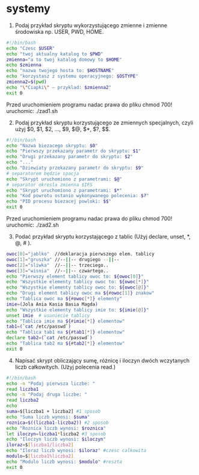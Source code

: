 systemy
=======

1. Podaj przykład skryptu wykorzystującego zmienne i zmienne środowiska np. USER, PWD, HOME.
```sh
#!/bin/bash
echo "Czesc $USER"
echo "twoj aktualny katalog to $PWD"
zmienna="a to twoj katalog domowy to $HOME"
echo $zmienna
echo "nazwa twojego hosta to: $HOSTNAME"
echo "korzystasz z systemu operacyjnego: $OSTYPE"
zmienna2=$(pwd)
echo "\"Ciapki\" – przyklad: $zmienna2"
exit 0
```

Przed uruchomieniem programu nadac prawa do pliku chmod 700!
uruchomic: ./zad1.sh

2. Podaj przykład skryptu korzystującego ze zmiennych specjalnych, czyli użyj $0, $1, $2, …, $9, $@, $*, $?, $$.
```sh
#!/bin/bash
echo "Nazwa biezacego skryptu: $0"
echo "Pierwszy przekazany parametr do skryptu: $1"
echo "Drugi przekazany parametr do skryptu: $2"
echo "..."
echo "Dziewiaty przekazany parametr do skryptu: $9"
# separatorem będzie spacja
echo "Skrypt uruchomiono z parametrami: $@"
# separator okresla zmienna $IFS
echo "Skrypt uruchomiono z parametrami: $*"
echo "Kod powrotu ostanio wykonywanego polecenia: $?"
echo "PID procesu biezacej powloki: $$"
exit 0
```
Przed uruchomieniem programu nadac prawa do pliku chmod 700!
uruchomic: ./zad2.sh 

3. Podać przykład skryptu korzystającego z tablic (Użyj declare, unset, *, @, # ).
```sh
owoc[0]="jablko"  //deklaracja pierwszego elem. tablicy
owoc[1]="gruszka" //--||-- drugiego --||-- 
owoc[2]="sliwka"  //--||-- trzeciego..
owoc[3]="wisnia"  //--||-- czwartego..
echo "Pierwszy element tablicy owoc to: ${owoc[0]}"
echo "Wszystkie elementy tablicy owoc to: ${owoc[*]}"
echo "Wszystkie elementy tablicy owoc to: ${owoc[@]}"
echo "Drugi element tablicy owoc ma ${#owoc[1]} znakow"
echo "Tablica owoc ma ${#owoc[*]} elementy"
imie=(Jola Ania Kasia Basia Magda)
echo "Wszystkie elementy tablicy imie to: ${imie[@]}"
unset imie  # usuniecie tablicy
echo "Tablica imie ma ${#imie[*]} elementow"
tab1=(`cat /etc/passwd`)
echo "Tablica tab1 ma ${#tab1[*]} elementow"
declare tab2=(`cat /etc/passwd`)
echo "Tablica tab2 ma ${#tab2[*]} elementow"
exit 0
```

4. Napisać skrypt obliczający sumę, różnicę i iloczyn dwóch wczytanych liczb całkowitych. (Użyj polecenia read.)
```sh
#!/bin/bash
echo -n "Podaj pierwsza liczbe: "
read liczba1
echo -n "Podaj druga liczbe: "
read liczba2
echo
suma=$[liczba1 + liczba2] #1 sposob
echo "Suma liczb wynosi: $suma"
roznica=$((liczba1-liczba2)) #2 sposob
echo "Roznica liczb wynosi: $roznica"
let iloczyn=liczba1*liczba2 #3 sposob
echo "Iloczyn liczb wynosi: $iloczyn"
iloraz=$[liczba1/liczba2]
echo "Iloraz liczb wynosi: $iloraz" #czesc calkowita
modulo=$[liczba1%liczba2]
echo "Modulo liczb wynosi: $modulo" #reszta
exit 0
```
